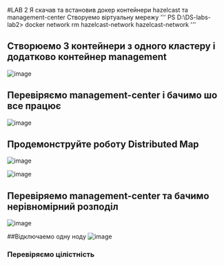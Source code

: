 #LAB 2 
Я скачав та встановив докер контейнери  hazelcast та management-center
Створуемо віртуальну мережу 
'''
PS D:\DS-labs-lab2> docker network rm hazelcast-network
hazelcast-network
'''

## Створюемо 3 контейнери  з одного кластеру  і додатково контейнер management
![image](https://github.com/rushpeal/DSlab/assets/47487412/62221a2d-7665-4708-b464-8102e792c856)

## Перевіряємо management-center і бачимо шо все працює

![image](https://github.com/rushpeal/DSlab/assets/47487412/cf30520c-b86a-4183-9040-f14cd8be66f2)

## Продемонструйте роботу Distributed Map

![image](https://github.com/rushpeal/DSlab/assets/47487412/3b3caac6-2dc7-40bb-a43c-df8b02a3d75a)

![image](https://github.com/rushpeal/DSlab/assets/47487412/249b98c5-935b-49fa-a458-a4cda482da6b)

## Перевіряемо management-center та бачимо нерівномірний розподіл 
![image](https://github.com/rushpeal/DSlab/assets/47487412/7fe2281d-b40b-41eb-8bab-4a6ebcff3dc7)
 
##Відключаемо одну ноду
![image](https://github.com/rushpeal/DSlab/assets/47487412/fca79aad-5e48-48f6-99a0-175bcbb0e2fc)

 ### Перевіряємо цілістність 

 
